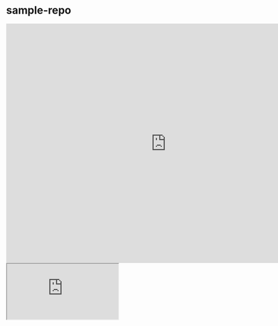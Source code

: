 # sample-repo

<body>

<!-- .slide: data-background-iframe="https://data.oecd.org/chart/6gPq" -->
<div>
<iframe src="https://data.oecd.org/chart/6gPq" width="860" height="645" style="border: 0" mozallowfullscreen="true" webkitallowfullscreen="true" allowfullscreen="true"><a href="https://data.oecd.org/chart/6gPq" target="_blank">OECD Chart: General government debt, Total, % of GDP, Annual, 2019</a></iframe>
</div>


<iframe src="https://www.w3schools.com" title="W3Schools Free Online Web Tutorials">
</body>

<a> HELLO </a>
